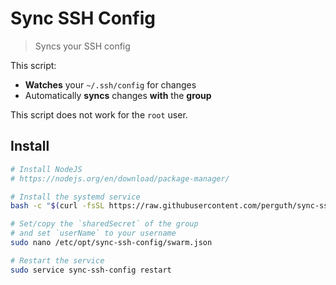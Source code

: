 # Sync SSH Config

> Syncs your SSH config

This script:

- **Watches** your `~/.ssh/config` for changes
- Automatically **syncs** changes **with** the **group**

This script does not work for the `root` user.

## Install

```bash
# Install NodeJS
# https://nodejs.org/en/download/package-manager/

# Install the systemd service
bash -c "$(curl -fsSL https://raw.githubusercontent.com/perguth/sync-ssh-config/master/setup.sh)"

# Set/copy the `sharedSecret` of the group
# and set `userName` to your username
sudo nano /etc/opt/sync-ssh-config/swarm.json

# Restart the service
sudo service sync-ssh-config restart
```
